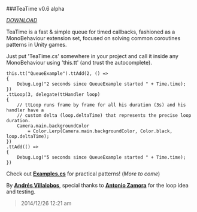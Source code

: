 ###TeaTime v0.6 alpha 

_[DOWNLOAD](http://github.com/alvivar/TeaTime/raw/master/TeaTime.zip)_


TeaTime is a fast & simple queue for timed callbacks, fashioned as a
MonoBehaviour extension set, focused on solving common coroutines patterns in
Unity games.

Just put 'TeaTime.cs' somewhere in your project and call it inside any
MonoBehaviour using 'this.tt' (and trust the autocomplete).


	this.tt("QueueExample").ttAdd(2, () =>
	{
		Debug.Log("2 seconds since QueueExample started " + Time.time);
	})
	.ttLoop(3, delegate(ttHandler loop)
	{	
		// ttLoop runs frame by frame for all his duration (3s) and his handler have a
		// custom delta (loop.deltaTime) that represents the precise loop duration.
		Camera.main.backgroundColor 
			= Color.Lerp(Camera.main.backgroundColor, Color.black, loop.deltaTime);
	})
	.ttAdd(() =>
	{
		Debug.Log("5 seconds since QueueExample started " + Time.time);
	})


Check out
**[Examples.cs](http://github.com/alvivar/TeaTime/blob/master/Examples.cs)**
for practical patterns! (*More to come*)


By **[Andrés Villalobos](http://twitter.com/matnesis)**, special thanks to
**[Antonio Zamora](http://twitter.com/tzamora)** for the loop idea and
testing.

> 2014/12/26 12:21 am
